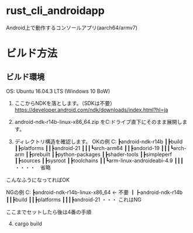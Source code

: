 # rust_cli_androidapp
Android上で動作するコンソールアプリ(aarch64/armv7)

# ビルド方法
## ビルド環境
OS: Ubuntu 16.04.3 LTS (Windows 10 BoW)

1. ここからNDKを落とします。（SDKは不要）
https://developer.android.com/ndk/downloads/index.html?hl=ja

2. android-ndk-r14b-linux-x86_64.zip をC:ドライブ直下にそのまま展開します。

3. ディレクトリ構造を確認します。
OKの例
C:
┣android-ndk-r14b
┃┣build
┃┣platforms
┃┃┣android-21
┃┃┃┗arch-arm64 
┃┃┣andorid-19
┃┃┃┗arch-arm
┃┣prebuilt
┃┣python-packages
┃┣shader-tools
┃┣simpleperf
┃┣sources
┃┣sysroot
┃┣toolchains
┃┃┗arm-linux-androideabi-4.9
┃┃┃ ・・・・　省略

こんなふうになってればOK

NGの例
C:
┣android-ndk-r14b-linux-x86_64 <- 不要
┃┣android-ndk-r14b
┃┃┣build
┃┃┣platforms
┃┃┃┣android-21
・・・ これはNG

ここまでセットしたら後は4番の手順

4. cargo build
